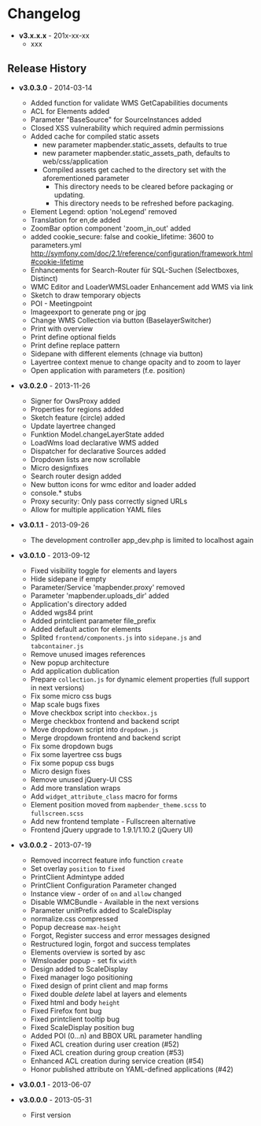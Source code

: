 # Changelog

* **v3.x.x.x** - 201x-xx-xx
  - xxx


## Release History

* **v3.0.3.0** - 2014-03-14
  - Added function for validate WMS GetCapabilities documents 
  - ACL for Elements added
  - Parameter "BaseSource" for SourceInstances added
  - Closed XSS vulnerability which required admin permissions
  - Added cache for compiled static assets
    - new parameter mapbender.static_assets, defaults to true
    - new parameter mapbender.static_assets_path, defaults to web/css/application
    - Compiled assets get cached to the directory set with the aforementioned parameter
      - This directory needs to be cleared before packaging or updating.
      - This directory needs to be refreshed before packaging.
  - Element Legend: option 'noLegend' removed
  - Translation for en,de added
  - ZoomBar option component 'zoom_in_out' added
  - added cookie_secure: false and cookie_lifetime: 3600 to parameters.yml http://symfony.com/doc/2.1/reference/configuration/framework.html#cookie-lifetime
  - Enhancements for Search-Router für SQL-Suchen (Selectboxes, Distinct)
  - WMC Editor and LoaderWMSLoader Enhancement add WMS via link
  - Sketch to draw temporary objects
  - POI - Meetingpoint
  - Imageexport to generate png or jpg
  - Change WMS Collection via button (BaselayerSwitcher)
  - Print with overview
  - Print define optional fields
  - Print define replace pattern
  - Sidepane with different elements (chnage via button)
  - Layertree context menue to change opacity and to zoom to layer
  - Open application with parameters (f.e. position)
   

* **v3.0.2.0** - 2013-11-26
  - Signer for OwsProxy added
  - Properties for regions added
  - Sketch feature (circle) added
  - Update layertree changed
  - Funktion Model.changeLayerState added
  - LoadWms load declarative WMS added
  - Dispatcher for declarative Sources added
  - Dropdown lists are now scrollable
  - Micro designfixes
  - Search router design added
  - New button icons for wmc editor and loader added
  - console.* stubs
  - Proxy security: Only pass correctly signed URLs
  - Allow for multiple application YAML files

* **v3.0.1.1** - 2013-09-26
  - The development controller app_dev.php is limited to localhost again

* **v3.0.1.0** - 2013-09-12
  - Fixed visibility toggle for elements and layers
  - Hide sidepane if empty
  - Parameter/Service 'mapbender.proxy' removed
  - Parameter 'mapbender.uploads_dir' added
  - Application's directory added
  - Added wgs84 print
  - Added printclient parameter file_prefix
  - Added default action for elements
  - Splited `frontend/components.js` into `sidepane.js` and `tabcontainer.js`
  - Remove unused images references
  - New popup architecture
  - Add application dublication
  - Prepare `collection.js` for dynamic element properties (full support in next versions)
  - Fix some micro css bugs
  - Map scale bugs fixes
  - Move checkbox script into `checkbox.js`
  - Merge checkbox frontend and backend script
  - Move dropdown script into `dropdown.js`
  - Merge dropdown frontend and backend script
  - Fix some dropdown bugs
  - Fix some layertree css bugs
  - Fix some popup css bugs
  - Micro design fixes
  - Remove unused jQuery-UI CSS
  - Add more translation wraps
  - Add `widget_attribute_class` macro for forms
  - Element position moved from `mapbender_theme.scss` to `fullscreen.scss`
  - Add new frontend template - Fullscreen alternative
  - Frontend jQuery upgrade to 1.9.1/1.10.2 (jQuery UI)

* **v3.0.0.2** - 2013-07-19
  - Removed incorrect feature info function `create`
  - Set overlay `position` to `fixed`
  - PrintClient Admintype added
  - PrintClient Configuration Parameter changed
  - Instance view - order of `on` and `allow` changed
  - Disable WMCBundle - Available in the next versions
  - Parameter unitPrefix added to ScaleDisplay
  - normalize.css compressed
  - Popup decrease `max-height`
  - Forgot, Register success and error messages designed
  - Restructured login, forgot and success templates
  - Elements overview is sorted by asc
  - Wmsloader popup - set fix `width`
  - Design added to ScaleDisplay
  - Fixed manager logo positioning
  - Fixed design of print client and map forms
  - Fixed double *delete* label at layers and elements
  - Fixed html and body `height`
  - Fixed Firefox font bug
  - Fixed printclient tooltip bug
  - Fixed ScaleDisplay position bug
  - Added POI (0...n) and BBOX URL parameter handling
  - Fixed ACL creation during user creation (#52)
  - Fixed ACL creation during group creation (#53)
  - Enhanced ACL creation during service creation (#54)
  - Honor published attribute on YAML-defined applications (#42)

* **v3.0.0.1** - 2013-06-07

* **v3.0.0.0** - 2013-05-31
  - First version
